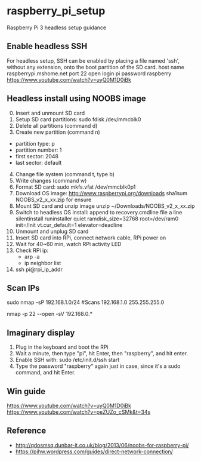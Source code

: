 # raspberry_pi_setup
Raspberry Pi 3 headless setup guidance

## Enable headless SSH
For headless setup, SSH can be enabled by placing a file named 'ssh', without any extension, onto the boot partition of the SD card.
host name  raspberrypi.mshome.net
port 22
open
login pi
password raspberry
https://www.youtube.com/watch?v=uyQ0M1D0iBk

## Headless install using NOOBS image
0. Insert and unmount SD card
1. Setup SD card partitions: sudo fdisk /dev/mmcblk0
2. Delete all partitions (command d)
3. Create new partition (command n)
  * partition type: p
  * partition number: 1
  * first sector: 2048
  * last sector: default
4. Change file system (command t, type b)
5. Write changes (command w)
6. Format SD card: sudo mkfs.vfat /dev/mmcblk0p1
7. Download OS image:  http://www.raspberrypi.org/downloads
   sha1sum NOOBS_v2_x_xx.zip for ensure
8. Mount SD card and unzip image
   unzip ~/Downloads/NOOBS_v2_x_xx.zip
9. Switch to headless OS install: append to recovery.cmdline file a line
   silentinstall runinstaller quiet ramdisk_size=32768 root=/dev/ram0 init=/init vt.cur_default=1 elevator=deadline
10. Unmount and unplug SD card
11. Insert SD card into RPi, connect network cable, RPi power on
12. Wait for 40~60 min, watch RPi activity LED
13. Check RPi ip: 
    * arp -a
    * ip neighbor list
14. ssh pi@rpi_ip_addr

## Scan IPs

sudo nmap -sP 192.168.1.0/24     #Scans 192.168.1.0 255.255.255.0

nmap -p 22 --open -sV 192.168.0.*


## Imaginary display

1. Plug in the keyboard and boot the RPi
2. Wait a minute, then type "pi", hit Enter, then "raspberry", and hit enter.
3. Enable SSH with: sudo /etc/init.d/ssh start
4. Type the password "raspberry" again just in case, since it's a sudo command, and hit Enter.

## Win guide
https://www.youtube.com/watch?v=uyQ0M1D0iBk
https://www.youtube.com/watch?v=peZUZo_cSMk&t=34s



## Reference
 * http://qdosmsq.dunbar-it.co.uk/blog/2013/06/noobs-for-raspberry-pi/
 * https://pihw.wordpress.com/guides/direct-network-connection/
